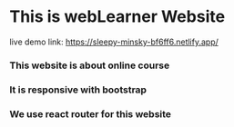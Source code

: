 # This is webLearner Website

live demo link: https://sleepy-minsky-bf6ff6.netlify.app/

### This website is about online course

### It is responsive with bootstrap

### We use react router for this website
